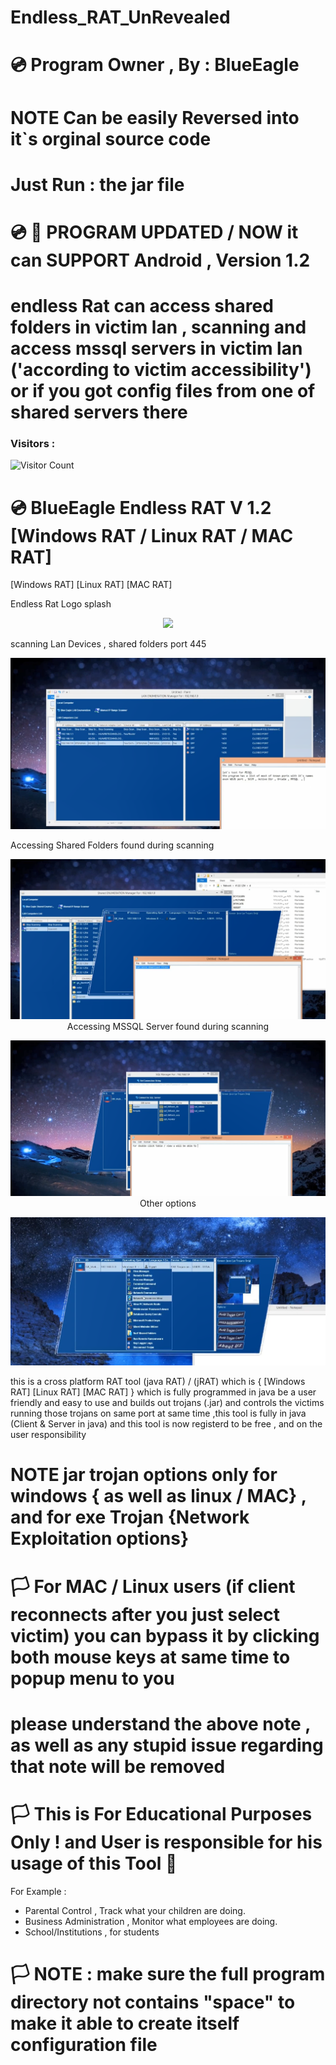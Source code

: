 # Endless_RAT_UnRevealed
# 💿 Program Owner , By : BlueEagle
# NOTE Can be easily Reversed into it`s orginal source code 
# Just Run : the jar file
# 💿 📌 PROGRAM UPDATED / NOW it can SUPPORT Android , Version 1.2
# endless Rat can access shared folders in victim lan , scanning and access mssql servers in victim lan  ('according to victim accessibility') or if you got config files from one of shared servers there 
### Visitors :
![Visitor Count](https://profile-counter.glitch.me/SaherBlueEagle/count.svg)

# 💿 BlueEagle Endless RAT V 1.2 [Windows RAT / Linux RAT / MAC RAT] 
[Windows RAT] [Linux RAT] [MAC RAT] 


Endless Rat Logo splash 
<p align="center">
<img src="https://raw.githubusercontent.com/SaherBlueEagle/Endless_RAT_UnRevealed/main/wlas.png" ><br>

</p>
scanning Lan Devices , shared folders port 445
<p align="center">
<img src="https://github.com/SaherBlueEagle/Endless_RAT_UnRevealed/blob/main/Screenshot_Captures/endless%20capture%20hacking%20lan.png" ><br>

</p>
Accessing Shared Folders found during scanning 
<p align="center">
<img src="https://github.com/SaherBlueEagle/Endless_RAT_UnRevealed/blob/main/Screenshot_Captures/endless%20capture%20can%20access%20shared%20folders%20in%20victim%20lan.png" ><br>
Accessing MSSQL Server found during scanning 
</p>
<p align="center">
<img src="https://github.com/SaherBlueEagle/Endless_RAT_UnRevealed/blob/main/Screenshot_Captures/endless%20capture.png" ><br>
Other options
</p>
<p align="center">
<img src="https://github.com/SaherBlueEagle/Endless_RAT_UnRevealed/blob/main/Screenshot_Captures/endless%20capture%20options.png" ><br>

</p>
this is a cross platform RAT tool (java RAT) / (jRAT) which is { [Windows RAT] [Linux RAT] [MAC RAT] } which is fully programmed in java be a user friendly and easy to use and builds out trojans (.jar) and controls the victims running those trojans on same port at same time ,this tool is fully in java (Client & Server in java) and this tool is now registerd to be free , and on the user responsibility 

# NOTE jar trojan options only for windows { as well as linux / MAC} , and for exe Trojan {Network Exploitation options}

# 🏳 For MAC / Linux users (if client reconnects after you just select victim) you can bypass it by clicking both mouse keys at same time to popup menu to you


# please understand the above note , as well as any stupid issue regarding that note will be removed
# 🏳 This is For Educational Purposes Only ! and User is responsible for his usage of this Tool  🔞

For Example : 
- Parental Control , Track what your children are doing.
- Business Administration , Monitor what employees are doing.
- School/Institutions , for students

# 🏳 NOTE : make sure the full program directory not contains "space" to make it able to create itself configuration file

